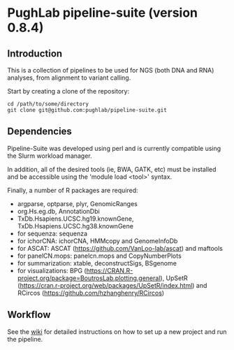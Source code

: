 # PughLab pipeline-suite (version 0.8.4)

## Introduction
This is a collection of pipelines to be used for NGS (both DNA and RNA) analyses, from alignment to variant calling.

Start by creating a clone of the repository:

<pre><code>cd /path/to/some/directory
git clone git@github.com:pughlab/pipeline-suite.git
</code></pre>

## Dependencies
Pipeline-Suite was developed using perl and is currently compatible using the Slurm workload manager.

In addition, all of the desired tools (ie, BWA, GATK, etc) must be installed and be accessible using the 'module load \<tool\>' syntax.

Finally, a number of R packages are required:
- argparse, optparse, plyr, GenomicRanges
- org.Hs.eg.db, AnnotationDbi
- TxDb.Hsapiens.UCSC.hg19.knownGene, TxDb.Hsapiens.UCSC.hg38.knownGene
- for sequenza: sequenza
- for ichorCNA: ichorCNA, HMMcopy and GenomeInfoDb
- for ASCAT: ASCAT (https://github.com/VanLoo-lab/ascat) and maftools
- for panelCN.mops: panelcn.mops and CopyNumberPlots
- for summarization: xtable, deconstructSigs, BSgenome
- for visualizations: BPG (https://CRAN.R-project.org/package=BoutrosLab.plotting.general), UpSetR (https://cran.r-project.org/web/packages/UpSetR/index.html) and RCircos (https://github.com/hzhanghenry/RCircos)

## Workflow
See the [wiki](https://github.com/pughlab/pipeline-suite/wiki) for detailed instructions on how to set up a new project and run the pipeline.
